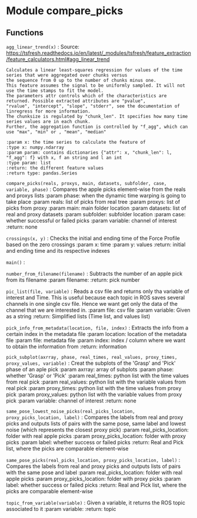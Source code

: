 Module compare_picks
====================

Functions
---------

    
`agg_linear_trend(x)`
:   Source: https://tsfresh.readthedocs.io/en/latest/_modules/tsfresh/feature_extraction/feature_calculators.html#agg_linear_trend
    
    Calculates a linear least-squares regression for values of the time series that were aggregated over chunks versus
    the sequence from 0 up to the number of chunks minus one.
    This feature assumes the signal to be uniformly sampled. It will not use the time stamps to fit the model.
    The parameters attr controls which of the characteristics are returned. Possible extracted attributes are "pvalue",
    "rvalue", "intercept", "slope", "stderr", see the documentation of linregress for more information.
    The chunksize is regulated by "chunk_len". It specifies how many time series values are in each chunk.
    Further, the aggregation function is controlled by "f_agg", which can use "max", "min" or , "mean", "median"
    
    :param x: the time series to calculate the feature of
    :type x: numpy.ndarray
    :param param: contains dictionaries {"attr": x, "chunk_len": l, "f_agg": f} with x, f an string and l an int
    :type param: list
    :return: the different feature values
    :return type: pandas.Series

    
`compare_picks(reals, proxys, main, datasets, subfolder, case, variable, phase)`
:   Compares the apple picks element-wise from the reals and proxys lists
    :param phase: when the dynamic time warping is going to take place
    :param reals: list of picks from real tree
    :param proxys: list of picks from proxy
    :param main: main folder location
    :param datasets: list of real and proxy datasets
    :param subfolder: subfolder location
    :param case: whether successful or failed picks
    :param variable: channel of interest
    :return: none

    
`crossings(x, y)`
:   Checks the initial and ending time of the Force Profile based on the zero crossings
    :param x: time
    :param y: values
    :return: initial and ending time and its respective indexes

    
`main()`
:   

    
`number_from_filename(filename)`
:   Subtracts the number of an apple pick from its filename
    :param filename:
    :return: pick number

    
`pic_list(file, variable)`
:   Reads a csv file and returns only tha variable of interest and Time.
    This is useful because each topic in ROS saves several channels in one single csv file. Hence we want get only the
    data of the channel that we are interested in.
    :param file: csv file
    :param variable: Given as a string
    :return: Simplified lists (Time list, and values list)

    
`pick_info_from_metadata(location, file, index)`
:   Extracts the info from a certain index in the metadata file
    :param location: location of the metadata file
    :param file: metadata file
    :param index: index / column where we want to obtain the information from
    :return: information

    
`pick_subplot(axrray, phase, real_times, real_values, proxy_times, proxy_values, variable)`
:   Creat the subplots of the 'Grasp' and 'Pick' phase of an aple pick
    :param axrray: array of subplots
    :param phase: whether 'Grasp' or 'Pick'
    :param real_times: python list with the time values from real pick
    :param real_values: python list with the variable values from real pick
    :param proxy_times: python list with the time values from proxy pick
    :param proxy_values: python list with the variable values from proxy pick
    :param variable: channel of interest
    :return: none

    
`same_pose_lowest_noise_picks(real_picks_location, proxy_picks_location, label)`
:   Compares the labels from real and proxy picks and outputs lists of pairs with the same pose, same label and lowest
    noise (which represents the closest proxy pick)
    :param real_picks_location: folder with real apple picks
    :param proxy_picks_location: folder with proxy picks
    :param label: whether success or failed picks
    :return: Real and Pick list, where the picks are comparable element-wise

    
`same_pose_picks(real_picks_location, proxy_picks_location, label)`
:   Compares the labels from real and proxy picks and outputs lists of pairs with the same pose and label
    :param real_picks_location: folder with real apple picks
    :param proxy_picks_location: folder with proxy picks
    :param label: whether success or failed picks
    :return: Real and Pick list, where the picks are comparable element-wise

    
`topic_from_variable(variable)`
:   Given a variable, it returns the ROS topic associated to it
    :param variable:
    :return: topic
